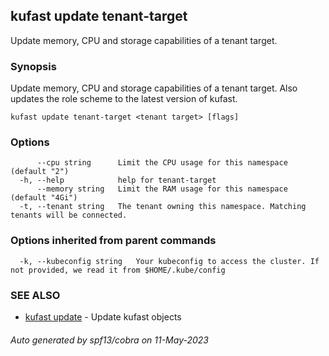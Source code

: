 ## kufast update tenant-target

Update memory, CPU and storage capabilities of a tenant target.

### Synopsis

Update memory, CPU and storage capabilities of a tenant target. Also updates the role scheme to the latest version of kufast.

```
kufast update tenant-target <tenant target> [flags]
```

### Options

```
      --cpu string      Limit the CPU usage for this namespace (default "2")
  -h, --help            help for tenant-target
      --memory string   Limit the RAM usage for this namespace (default "4Gi")
  -t, --tenant string   The tenant owning this namespace. Matching tenants will be connected.
```

### Options inherited from parent commands

```
  -k, --kubeconfig string   Your kubeconfig to access the cluster. If not provided, we read it from $HOME/.kube/config
```

### SEE ALSO

* [kufast update](kufast_update.md)	 - Update kufast objects

###### Auto generated by spf13/cobra on 11-May-2023
